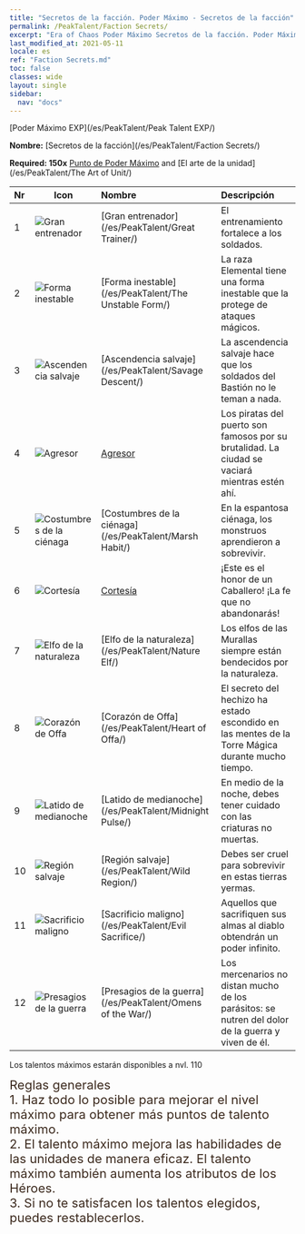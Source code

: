 ```yaml
---
title: "Secretos de la facción. Poder Máximo - Secretos de la facción"
permalink: /PeakTalent/Faction Secrets/
excerpt: "Era of Chaos Poder Máximo Secretos de la facción. Poder Máximo Secretos de la facción. Secretos de la facción"
last_modified_at: 2021-05-11
locale: es
ref: "Faction Secrets.md"
toc: false
classes: wide
layout: single
sidebar:
  nav: "docs"
---
```


  [Poder Máximo EXP](/es/PeakTalent/Peak Talent EXP/)

  **Nombre:** [Secretos de la facción](/es/PeakTalent/Faction Secrets/)

  **Required: 150x** [Punto de Poder Máximo](/ItemsES/con_934/) and [El arte de la unidad](/es/PeakTalent/The Art of Unit/)

  | Nr | Icon | Nombre | Descripción |
  |:---|------|:-----------|:-----------|
  | 1 | ![Gran entrenador](/images/pt/talent_3001.png) | [Gran entrenador](/es/PeakTalent/Great Trainer/) | El entrenamiento fortalece a los soldados. |
  | 2 | ![Forma inestable](/images/pt/talent_3002.png) | [Forma inestable](/es/PeakTalent/The Unstable Form/) | La raza Elemental tiene una forma inestable que la protege de ataques mágicos. |
  | 3 | ![Ascendencia salvaje](/images/pt/talent_3003.png) | [Ascendencia salvaje](/es/PeakTalent/Savage Descent/) | La ascendencia salvaje hace que los soldados del Bastión no le teman a nada. |
  | 4 | ![Agresor](/images/pt/talent_3004.png) | [Agresor](/es/PeakTalent/Aggressor/) | Los piratas del puerto son famosos por su brutalidad. La ciudad se vaciará mientras estén ahí. |
  | 5 | ![Costumbres de la ciénaga](/images/pt/talent_3005.png) | [Costumbres de la ciénaga](/es/PeakTalent/Marsh Habit/) | En la espantosa ciénaga, los monstruos aprendieron a sobrevivir. |
  | 6 | ![Cortesía](/images/pt/talent_3006.png) | [Cortesía](/es/PeakTalent/Chivalry/) | ¡Este es el honor de un Caballero! ¡La fe que no abandonarás! |
  | 7 | ![Elfo de la naturaleza](/images/pt/talent_3007.png) | [Elfo de la naturaleza](/es/PeakTalent/Nature Elf/) | Los elfos de las Murallas siempre están bendecidos por la naturaleza. |
  | 8 | ![Corazón de Offa](/images/pt/talent_3008.png) | [Corazón de Offa](/es/PeakTalent/Heart of Offa/) | El secreto del hechizo ha estado escondido en las mentes de la Torre Mágica durante mucho tiempo. |
  | 9 | ![Latido de medianoche](/images/pt/talent_3009.png) | [Latido de medianoche](/es/PeakTalent/Midnight Pulse/) | En medio de la noche, debes tener cuidado con las criaturas no muertas. |
  | 10 | ![Región salvaje](/images/pt/talent_3010.png) | [Región salvaje](/es/PeakTalent/Wild Region/) | Debes ser cruel para sobrevivir en estas tierras yermas. |
  | 11 | ![Sacrificio maligno](/images/pt/talent_3011.png) | [Sacrificio maligno](/es/PeakTalent/Evil Sacrifice/) | Aquellos que sacrifiquen sus almas al diablo obtendrán un poder infinito. |
  | 12 | ![Presagios de la guerra](/images/pt/talent_3012.png) | [Presagios de la guerra](/es/PeakTalent/Omens of the War/) | Los mercenarios no distan mucho de los parásitos: se nutren del dolor de la guerra y viven de él. |



  Los talentos máximos estarán disponibles a nvl. 110

  <span style="color: #3c2a1e;font-size:22px">Reglas generales</span><br/><span style="color: #3c2a1e;font-size:22px">1. Haz todo lo posible para mejorar el nivel máximo para obtener más puntos de talento máximo. </span><br/><span style="color: #3c2a1e;font-size:22px">2. El talento máximo mejora las habilidades de las unidades de manera eficaz. El talento máximo también aumenta los atributos de los Héroes. </span><br/><span style="color: #3c2a1e;font-size:22px">3. Si no te satisfacen los talentos elegidos, puedes restablecerlos.</span><br/>


